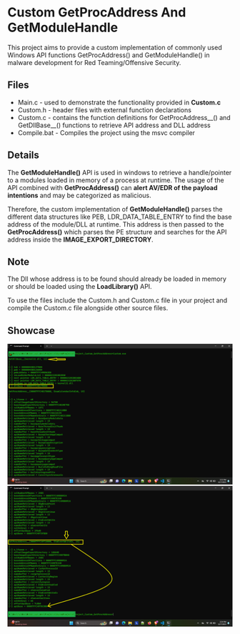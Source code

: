 # Custom GetProcAddress And GetModuleHandle

This project aims to provide a custom implementation of commonly used Windows API functions GetProcAddress() and GetModuleHandle() in malware development for Red Teaming/Offensive Security. 

## Files 
- Main.c - used to demonstrate the functionality provided in **Custom.c**
- Custom.h - header files with external function declarations
- Custom.c - contains the function definitions for GetProcAddress__() and GetDllBase__() functions to retrieve API address and DLL address
- Compile.bat - Compiles the project using the msvc compiler

## Details

The **GetModuleHandle()** API is used in windows to retrieve a handle/pointer to a modules loaded in memory of a process at runtime. The usage of the API combined with **GetProcAddress()** can **alert AV/EDR of the payload intentions** and may be categorized as malicious. 

Therefore, the custom implementation of **GetModuleHandle()** parses the different data structures like PEB, LDR_DATA_TABLE_ENTRY to find the base address of the module/DLL at runtime. This address is then passed to the **GetProcAddress()** which parses the PE structure and searches for the API address inside the **IMAGE_EXPORT_DIRECTORY**. 

## Note
The Dll whose address is to be found should already be loaded in memory or should be loaded using the **LoadLibrary()** API.

To use the files include the Custom.h and Custom.c file in your project and compile the Custom.c file alongside other source files.

## Showcase

![GetModuleHandle](/pic_GetDllBase.png)
![GetProcAddress](/pic_GetProcAddress.png)
